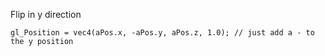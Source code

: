 Flip in y direction
```shell
gl_Position = vec4(aPos.x, -aPos.y, aPos.z, 1.0); // just add a - to the y position
```
